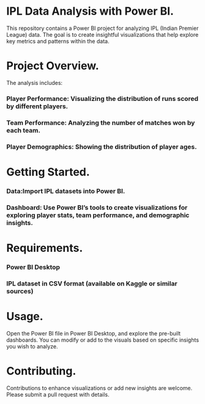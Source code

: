 # IPL Data Analysis with Power BI.

This repository contains a Power BI project for analyzing IPL (Indian Premier League) data. The goal is to create insightful visualizations that help explore key metrics and patterns within the data.

# Project Overview.
The analysis includes:
### Player Performance: Visualizing the distribution of runs scored by different players.
### Team Performance: Analyzing the number of matches won by each team.
### Player Demographics: Showing the distribution of player ages.

# Getting Started.
### Data:Import IPL datasets into Power BI.
### Dashboard: Use Power BI’s tools to create visualizations for exploring player stats, team performance, and demographic insights.

# Requirements.
### Power BI Desktop
### IPL dataset in CSV format (available on Kaggle or similar sources)

# Usage.
Open the Power BI file in Power BI Desktop, and explore the pre-built dashboards. You can modify or add to the visuals based on specific insights you wish to analyze.

# Contributing.
Contributions to enhance visualizations or add new insights are welcome. Please submit a pull request with details.
